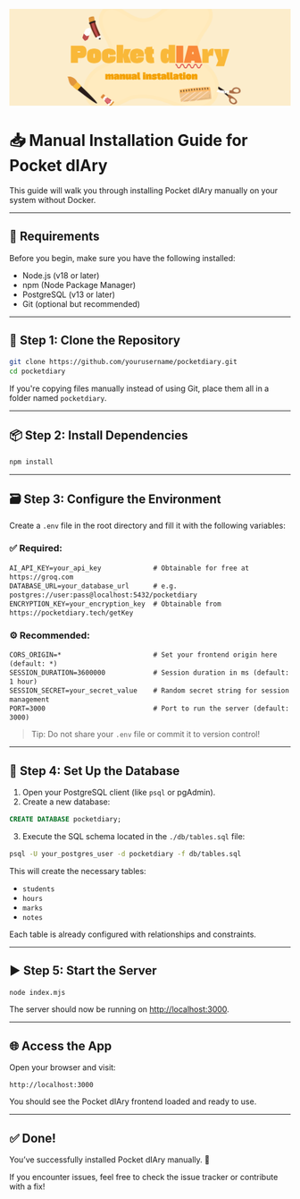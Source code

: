 ![Pocket dIAry Banner](./bannerManual.png)
# 📥 Manual Installation Guide for Pocket dIAry

This guide will walk you through installing Pocket dIAry manually on your system without Docker.

---

## 🧩 Requirements

Before you begin, make sure you have the following installed:

* Node.js (v18 or later)
* npm (Node Package Manager)
* PostgreSQL (v13 or later)
* Git (optional but recommended)

---

## 📁 Step 1: Clone the Repository

```bash
git clone https://github.com/yourusername/pocketdiary.git
cd pocketdiary
```

If you're copying files manually instead of using Git, place them all in a folder named `pocketdiary`.

---

## 📦 Step 2: Install Dependencies

```bash
npm install
```

---

## 🗃️ Step 3: Configure the Environment

Create a `.env` file in the root directory and fill it with the following variables:

### ✅ Required:

```env
AI_API_KEY=your_api_key             # Obtainable for free at https://groq.com
DATABASE_URL=your_database_url      # e.g. postgres://user:pass@localhost:5432/pocketdiary
ENCRYPTION_KEY=your_encryption_key  # Obtainable from https://pocketdiary.tech/getKey
```

### ⚙️ Recommended:

```env
CORS_ORIGIN=*                       # Set your frontend origin here (default: *)
SESSION_DURATION=3600000            # Session duration in ms (default: 1 hour)
SESSION_SECRET=your_secret_value    # Random secret string for session management
PORT=3000                           # Port to run the server (default: 3000)
```

> Tip: Do not share your `.env` file or commit it to version control!

---

## 🧱 Step 4: Set Up the Database

1. Open your PostgreSQL client (like `psql` or pgAdmin).
2. Create a new database:

```sql
CREATE DATABASE pocketdiary;
```

3. Execute the SQL schema located in the `./db/tables.sql` file:

```bash
psql -U your_postgres_user -d pocketdiary -f db/tables.sql
```

This will create the necessary tables:

* `students`
* `hours`
* `marks`
* `notes`

Each table is already configured with relationships and constraints.

---

## ▶️ Step 5: Start the Server

```bash
node index.mjs
```

The server should now be running on [http://localhost:3000](http://localhost:3000).

---

## 🌐 Access the App

Open your browser and visit:

```
http://localhost:3000
```

You should see the Pocket dIAry frontend loaded and ready to use.

---


## ✅ Done!

You’ve successfully installed Pocket dIAry manually. 🎉

If you encounter issues, feel free to check the issue tracker or contribute with a fix!
